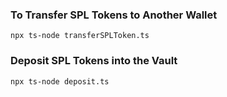 ### To Transfer SPL Tokens to Another Wallet
```
npx ts-node transferSPLToken.ts
```

### Deposit SPL Tokens into the Vault
```
npx ts-node deposit.ts
```
